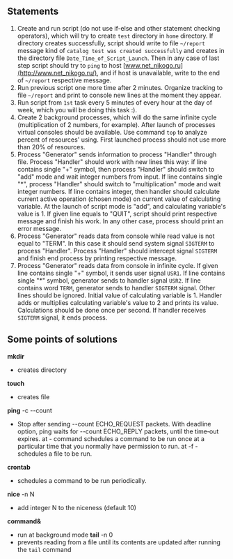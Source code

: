 ## Statements
1. Create and run script (do not use if-else and other statement checking operators), which will try to create `test` directory in `home` directory. If directory creates successfully, script should write to file `~/report` message kind of `catalog test was created successfully` and creates in the directory file `Date_Time_of_Script_Launch`. Then in any case of last step script should try to `ping` to host [www.net_nikogo.ru](http://www.net_nikogo.ru/), and if host is unavailable, write to the end of `~/report` respective message.
2. Run previous script one more time after 2 minutes. Organize tracking to file `~/report` and print to console new lines at the moment they appear.
3. Run script from `1st` task every 5 minutes of every hour at the day of week, which you will be doing this task :).
4. Create 2 background processes, which will do the same infinite cycle (multiplication of 2 numbers, for example). After launch of processes virtual consoles should be available. Use command `top` to analyze percent of resources' using. First launched process should not use more than 20% of resources.
5. Process "Generator" sends information to process "Handler" through file. Process "Handler" should work with new lines this way: if line contains single "+" symbol, then process "Handler" should switch to "add" mode and wait integer numbers from input. If line contains single "*", process "Handler" should switch to "multiplication" mode and wait integer numbers. If line contains integer, then handler should calculate current active operation (chosen mode) on current value of calculating variable. At the launch of script mode is "add", and calculating variable's value is 1. If given line equals to "QUIT", script should print respective message and finish his work. In any other case, process should print an error message.
6. Process "Generator" reads data from console while read value is not equal to "TERM". In this case it should send system signal `SIGTERM` to process "Handler". Process "Handler" should intercept signal `SIGTERM` and finish end process by printing respective message.
7. Process "Generator" reads data from console in infinite cycle. If given line contains single "+" symbol, it sends user signal `USR1`. If line contains single "*" symbol, generator sends to handler signal `USR2`. If line contains word `TERM`, generator sends to handler `SIGTERM` signal. Other lines should be ignored. Initial value of calculating variable is 1. Handler adds or multiplies calculating variable's value to 2 and prints its value. Calculations should be done once per second. If handler receives `SIGTERM` signal, it ends process.

## Some points of solutions
**mkdir**
- creates directory

**touch**
- creates file

**ping** -c --count
- Stop  after  sending  --count  ECHO_REQUEST packets. With deadline option, ping waits for --count ECHO_REPLY packets, until the time‐out expires.
at - command schedules a command to be run once at a particular time that you normally have permission to run.
at -f - schedules a file to be run.

**crontab**
- schedules a command to be run periodically.

**nice** -n N
- add integer N to the niceness (default 10)

**command&**
- run at background mode
**tail** -n 0
- prevents reading from a file until its contents are updated after running the `tail` command